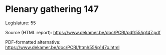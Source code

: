 # Plenary gathering 147

Legislature: 55

Source (HTML report): https://www.dekamer.be/doc/PCRI/pdf/55/ip147.pdf

PDF-formatted alternative: https://www.dekamer.be/doc/PCRI/html/55/ip147x.html

